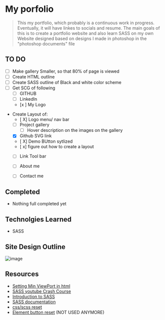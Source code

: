 # My porfolio
> This my portfolio, which probably is a continuous work in progress. Eventually, it will have linkes to socials and resume. The main goals of this is to create a portfolio website and also learn SASS on my own
> Website designed based on designs I made in photoshop in the "photoshop documents" file
## TO DO
- [ ] Make gallery Smaller, so that 80% of page is viewed
- [ ] Create HTML outline
- [ ] Create SASS outline of Black and white color scheme
- [ ] Get SCG of following 
  - [ ] GITHUB
  - [ ] LinkedIn
  - [x ] My Logo 
- Create Layout of: 
  - [ X] Logo menu/ nav bar
  - [ ] Project gallery
    - [ ] Hover description on the images on the gallery
   - [X] Github SVG link
    - [ X] Demo BUtton sytlized
    - [ x] figure out how to create a layout
  - [ ] Link Tool bar
  - [ ] About me
  - [ ] Contact me
  

## Completed
 - Nothing full completed yet

## Technolgies Learned
 - SASS


## Site Design Outline
![image](https://user-images.githubusercontent.com/22464805/170364089-834e58fa-8721-4baa-9256-849887a1b7e2.png)


## Resources
 - [Setting Min ViewPort in html](https://stackoverflow.com/questions/15040408/achieving-min-width-with-viewport-meta-tag)
 - [SASS youtube Crash Course](https://www.youtube.com/watch?v=Zz6eOVaaelI)
 - [Introduction to SASS ](https://sass-lang.com/guide)
 - [SASS documentation](https://sass-lang.com/documentation)
 - [css/scss reset ](https://www.boag.online/blog/css-reset)
  - [Element button reset](https://stackoverflow.com/questions/16077341/how-to-reset-all-default-styles-of-the-html5-button-element) (NOT USED ANYMORE)

